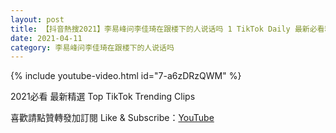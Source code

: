 ```yaml
---
layout: post
title: 【抖音熱搜2021】李易峰问李佳琦在跟楼下的人说话吗 1 TikTok Daily 最新必看精選合集2021 04 11
date: 2021-04-11
category: 李易峰问李佳琦在跟楼下的人说话吗
---
```


{% include youtube-video.html id="7-a6zDRzQWM" %}

2021必看 最新精選 Top TikTok Trending Clips

喜歡請點贊轉發加訂閱 Like & Subscribe：[YouTube](https://www.youtube.com/channel/UCAoR7VcanIPd04uEq_GIylA/videos)

